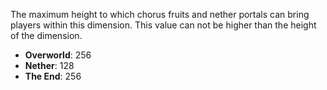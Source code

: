 The maximum height to which chorus fruits and nether portals can bring players within this dimension.
This value can not be higher than the height of the dimension.

- **Overworld**: 256
- **Nether**: 128
- **The End**: 256